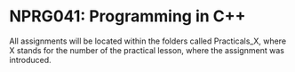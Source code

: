 # NPRG041: Programming in C++

All assignments will be located within the folders called Practicals_X, where X stands for the number of the practical lesson, where the assignment was introduced.